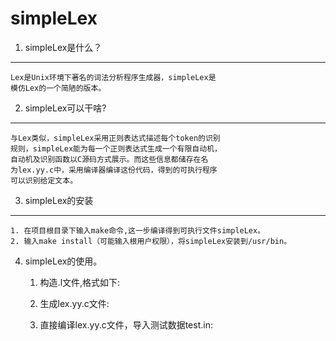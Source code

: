 simpleLex
=========
1. simpleLex是什么？
-------------------------
    Lex是Unix环境下著名的词法分析程序生成器，simpleLex是
    模仿Lex的一个简陋的版本。
    
2. simpleLex可以干啥?
-------------------------
    与Lex类似，simpleLex采用正则表达式描述每个token的识别  
    规则，simpleLex能为每一个正则表达式生成一个有限自动机， 
    自动机及识别函数以C源码方式展示。而这些信息都储存在名  
    为lex.yy.c中，采用编译器编译这份代码，得到的可执行程序  
    可以识别给定文本。

3. simpleLex的安装
-------------------------
    1. 在项目根目录下输入make命令,这一步编译得到可执行文件simpleLex。
    2. 输入make install（可能输入根用户权限），将simpleLex安装到/usr/bin。

4. simpleLex的使用。
    1. 构造.l文件,格式如下: 
    
    2. 生成lex.yy.c文件: 

    3. 直接编译lex.yy.c文件，导入测试数据test.in: 
